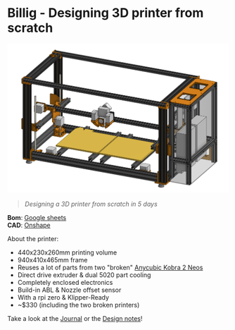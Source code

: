 # Billig - Designing 3D printer from scratch

![Final version](images/v2_1.png)

> *Designing a 3D printer from scratch in 5 days*

**Bom**: [Google sheets](https://docs.google.com/spreadsheets/d/1451xPwitG2cd0BywjLuyT1Flae_F1tCVU7JKSqZtRoc/edit?usp=sharing)  
**CAD**: [Onshape](https://cad.onshape.com/documents/d0a1f0aa5ccbfda89a60ed00/w/724bd13dc87be16ac72aafeb/e/c63896b50a2324a549602fe6?renderMode=0&uiState=67f44fca4d37325097df6c3a)

About the printer:

- 440x230x260mm printing volume
- 940x410x465mm frame
- Reuses a lot of parts from two "broken" [Anycubic Kobra 2 Neos](https://de.anycubic.com/products/kobra-2-neo)
- Direct drive extruder & dual 5020 part cooling
- Completely enclosed electronics
- Build-in ABL & Nozzle offset sensor
- With a rpi zero & Klipper-Ready
- ~$330 (including the two broken printers)

Take a look at the [Journal](JOURNAL.md) or the [Design notes](notes.md)!
